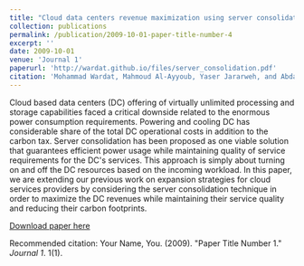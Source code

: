 ```yaml
---
title: "Cloud data centers revenue maximization using server consolidation: Modeling and evaluation."
collection: publications
permalink: /publication/2009-10-01-paper-title-number-4
excerpt: ''
date: 2009-10-01
venue: 'Journal 1'
paperurl: 'http://wardat.github.io/files/server_consolidation.pdf'
citation: 'Mohammad Wardat, Mahmoud Al-Ayyoub, Yaser Jararweh, and Abdallah A. Khreishah."Cloud data centers revenue maximization using server consolidation: Modeling and evaluation." IEEE INFOCOM 2018-IEEE Conference on Computer Communications Workshops (INFOCOM WKSHPS). IEEE, 2018.'
---
```

Cloud based data centers (DC) offering of virtually unlimited processing and storage capabilities faced a critical downside related to the enormous power consumption requirements. Powering and cooling DC has considerable share of the total DC operational costs in addition to the carbon tax. Server consolidation has been proposed as one viable solution that guarantees efficient power usage while maintaining quality of service requirements for the DC's services. This approach is simply about turning on and off the DC resources based on the incoming workload. In this paper, we are extending our previous work on expansion strategies for cloud services providers by considering the server consolidation technique in order to maximize the DC revenues while maintaining their service quality and reducing their carbon footprints.

[Download paper here](http://wardat.github.io/files/server_consolidation.pdf)

Recommended citation: Your Name, You. (2009). "Paper Title Number 1." <i>Journal 1</i>. 1(1).
